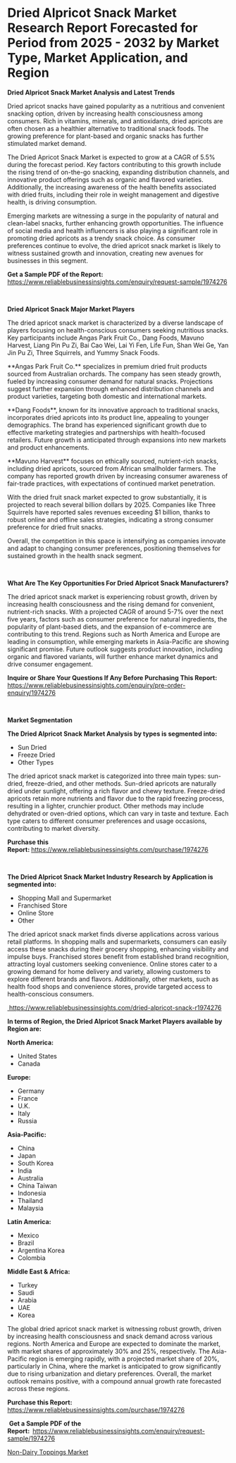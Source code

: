 <p><h1>Dried Alpricot Snack Market Research Report Forecasted for Period from 2025 -  2032 by Market Type, Market Application, and Region</h1></p><p><strong>Dried Alpricot Snack Market Analysis and Latest Trends</strong></p>
<p><p>Dried apricot snacks have gained popularity as a nutritious and convenient snacking option, driven by increasing health consciousness among consumers. Rich in vitamins, minerals, and antioxidants, dried apricots are often chosen as a healthier alternative to traditional snack foods. The growing preference for plant-based and organic snacks has further stimulated market demand.</p><p>The Dried Apricot Snack Market is expected to grow at a CAGR of 5.5% during the forecast period. Key factors contributing to this growth include the rising trend of on-the-go snacking, expanding distribution channels, and innovative product offerings such as organic and flavored varieties. Additionally, the increasing awareness of the health benefits associated with dried fruits, including their role in weight management and digestive health, is driving consumption.</p><p>Emerging markets are witnessing a surge in the popularity of natural and clean-label snacks, further enhancing growth opportunities. The influence of social media and health influencers is also playing a significant role in promoting dried apricots as a trendy snack choice. As consumer preferences continue to evolve, the dried apricot snack market is likely to witness sustained growth and innovation, creating new avenues for businesses in this segment.</p></p>
<p><strong>Get a Sample PDF of the Report:&nbsp;</strong> <a href="https://www.reliablebusinessinsights.com/enquiry/request-sample/1974276?utm_campaign=2109&utm_medium=2&utm_source=Github&utm_content=ia&utm_term=15022025&utm_id=dried-alpricot-snack">https://www.reliablebusinessinsights.com/enquiry/request-sample/1974276</a></p>
<p>&nbsp;</p>
<p><strong>Dried Alpricot Snack Major Market Players</strong></p>
<p><p>The dried apricot snack market is characterized by a diverse landscape of players focusing on health-conscious consumers seeking nutritious snacks. Key participants include Angas Park Fruit Co., Dang Foods, Mavuno Harvest, Liang Pin Pu Zi, Bai Cao Wei, Lai Yi Fen, Life Fun, Shan Wei Ge, Yan Jin Pu Zi, Three Squirrels, and Yummy Snack Foods.</p><p>**Angas Park Fruit Co.** specializes in premium dried fruit products sourced from Australian orchards. The company has seen steady growth, fueled by increasing consumer demand for natural snacks. Projections suggest further expansion through enhanced distribution channels and product varieties, targeting both domestic and international markets.</p><p>**Dang Foods**, known for its innovative approach to traditional snacks, incorporates dried apricots into its product line, appealing to younger demographics. The brand has experienced significant growth due to effective marketing strategies and partnerships with health-focused retailers. Future growth is anticipated through expansions into new markets and product enhancements.</p><p>**Mavuno Harvest** focuses on ethically sourced, nutrient-rich snacks, including dried apricots, sourced from African smallholder farmers. The company has reported growth driven by increasing consumer awareness of fair-trade practices, with expectations of continued market penetration.</p><p>With the dried fruit snack market expected to grow substantially, it is projected to reach several billion dollars by 2025. Companies like Three Squirrels have reported sales revenues exceeding $1 billion, thanks to robust online and offline sales strategies, indicating a strong consumer preference for dried fruit snacks.</p><p>Overall, the competition in this space is intensifying as companies innovate and adapt to changing consumer preferences, positioning themselves for sustained growth in the health snack segment.</p></p>
<p>&nbsp;</p>
<p><strong>What Are The Key Opportunities For Dried Alpricot Snack Manufacturers?</strong></p>
<p><p>The dried apricot snack market is experiencing robust growth, driven by increasing health consciousness and the rising demand for convenient, nutrient-rich snacks. With a projected CAGR of around 5-7% over the next five years, factors such as consumer preference for natural ingredients, the popularity of plant-based diets, and the expansion of e-commerce are contributing to this trend. Regions such as North America and Europe are leading in consumption, while emerging markets in Asia-Pacific are showing significant promise. Future outlook suggests product innovation, including organic and flavored variants, will further enhance market dynamics and drive consumer engagement.</p></p>
<p><strong>Inquire or Share Your Questions If Any Before Purchasing This Report:</strong> <a href="https://www.reliablebusinessinsights.com/enquiry/pre-order-enquiry/1974276?utm_campaign=2109&utm_medium=2&utm_source=Github&utm_content=ia&utm_term=15022025&utm_id=dried-alpricot-snack">https://www.reliablebusinessinsights.com/enquiry/pre-order-enquiry/1974276</a></p>
<p>&nbsp;</p>
<p><strong>Market Segmentation</strong></p>
<p><strong>The Dried Alpricot Snack Market Analysis by types is segmented into:</strong></p>
<p><ul><li>Sun Dried</li><li>Freeze Dried</li><li>Other Types</li></ul></p>
<p><p>The dried apricot snack market is categorized into three main types: sun-dried, freeze-dried, and other methods. Sun-dried apricots are naturally dried under sunlight, offering a rich flavor and chewy texture. Freeze-dried apricots retain more nutrients and flavor due to the rapid freezing process, resulting in a lighter, crunchier product. Other methods may include dehydrated or oven-dried options, which can vary in taste and texture. Each type caters to different consumer preferences and usage occasions, contributing to market diversity.</p></p>
<p><strong>Purchase this Report:&nbsp;</strong><a href="https://www.reliablebusinessinsights.com/purchase/1974276?utm_campaign=2109&utm_medium=2&utm_source=Github&utm_content=ia&utm_term=15022025&utm_id=dried-alpricot-snack">https://www.reliablebusinessinsights.com/purchase/1974276</a></p>
<p>&nbsp;</p>
<p><strong>The Dried Alpricot Snack Market Industry Research by Application is segmented into:</strong></p>
<p><ul><li>Shopping Mall and Supermarket</li><li>Franchised Store</li><li>Online Store</li><li>Other</li></ul></p>
<p><p>The dried apricot snack market finds diverse applications across various retail platforms. In shopping malls and supermarkets, consumers can easily access these snacks during their grocery shopping, enhancing visibility and impulse buys. Franchised stores benefit from established brand recognition, attracting loyal customers seeking convenience. Online stores cater to a growing demand for home delivery and variety, allowing customers to explore different brands and flavors. Additionally, other markets, such as health food shops and convenience stores, provide targeted access to health-conscious consumers.</p></p>
<p><a href="https://www.reliablebusinessinsights.com/dried-alpricot-snack-r1974276?utm_campaign=2109&utm_medium=2&utm_source=Github&utm_content=ia&utm_term=15022025&utm_id=dried-alpricot-snack">&nbsp;https://www.reliablebusinessinsights.com/dried-alpricot-snack-r1974276</a></p>
<p><strong>In terms of Region, the Dried Alpricot Snack Market Players available by Region are:</strong></p>
<p>
    <p> <strong> North America: </strong>
        <ul>
            <li>United States</li>
            <li>Canada</li>
        </ul>
        </p> 
    <p> <strong> Europe: </strong>
        <ul>
            <li>Germany</li>
            <li>France</li>
            <li>U.K.</li>
            <li>Italy</li>
            <li>Russia</li>
        </ul>
        </p> 
    <p> <strong> Asia-Pacific: </strong>
        <ul>
            <li>China</li>
            <li>Japan</li>
            <li>South Korea</li>
            <li>India</li>
            <li>Australia</li>
            <li>China Taiwan</li>
            <li>Indonesia</li>
            <li>Thailand</li>
            <li>Malaysia</li>
        </ul>
        </p> 
    <p> <strong> Latin America: </strong>
        <ul>
            <li>Mexico</li>
            <li>Brazil</li>
            <li>Argentina Korea</li>
            <li>Colombia</li>
        </ul>
        </p> 
    <p> <strong> Middle East & Africa: </strong>
        <ul>
            <li>Turkey</li>
            <li>Saudi</li>
            <li>Arabia</li>
            <li>UAE</li>
            <li>Korea</li>
        </ul>
    </p>
    </p>
<p><p>The global dried apricot snack market is witnessing robust growth, driven by increasing health consciousness and snack demand across various regions. North America and Europe are expected to dominate the market, with market shares of approximately 30% and 25%, respectively. The Asia-Pacific region is emerging rapidly, with a projected market share of 20%, particularly in China, where the market is anticipated to grow significantly due to rising urbanization and dietary preferences. Overall, the market outlook remains positive, with a compound annual growth rate forecasted across these regions.</p></p>
<p><strong>Purchase this Report: </strong><a href="https://www.reliablebusinessinsights.com/purchase/1974276?utm_campaign=2109&utm_medium=2&utm_source=Github&utm_content=ia&utm_term=15022025&utm_id=dried-alpricot-snack">https://www.reliablebusinessinsights.com/purchase/1974276</a></p>
<p>&nbsp;<strong>Get a Sample PDF of the Report:&nbsp;&nbsp;</strong><a href="https://www.reliablebusinessinsights.com/enquiry/request-sample/1974276?utm_campaign=2109&utm_medium=2&utm_source=Github&utm_content=ia&utm_term=15022025&utm_id=dried-alpricot-snack">https://www.reliablebusinessinsights.com/enquiry/request-sample/1974276</a></p>
<p><strong></strong></p>
<p><p><a href="https://github.com/MonroeBullock54/Market-Research-Report-List-1/blob/main/non-dairy-toppings-market.md?utm_campaign=2109&utm_medium=2&utm_source=Github&utm_content=ia&utm_term=15022025&utm_id=dried-alpricot-snack">Non-Dairy Toppings Market</a></p></p>